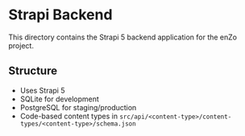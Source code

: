 # Strapi Backend

This directory contains the Strapi 5 backend application for the enZo project.

## Structure

- Uses Strapi 5
- SQLite for development
- PostgreSQL for staging/production
- Code-based content types in `src/api/<content-type>/content-types/<content-type>/schema.json`
